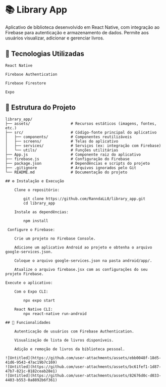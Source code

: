 # 📚 Library App

Aplicativo de biblioteca desenvolvido em React Native, com integração ao Firebase para autenticação e armazenamento de dados. Permite aos usuários visualizar, adicionar e gerenciar livros.

## 🚀 Tecnologias Utilizadas

    React Native

    Firebase Authentication

    Firebase Firestore

    Expo

## 📁 Estrutura do Projeto

```plaintext
library_app/
├── assets/                  # Recursos estáticos (imagens, fontes, etc.)
├── src/                     # Código-fonte principal do aplicativo
│   ├── components/          # Componentes reutilizáveis
│   ├── screens/             # Telas do aplicativo
│   ├── services/            # Serviços (ex: integração com Firebase)
│   └── utils/               # Funções utilitárias
├── App.js                   # Componente raiz do aplicativo
├── firebase.js              # Configuração do Firebase
├── package.json             # Dependências e scripts do projeto
├── .gitignore               # Arquivos ignorados pelo Git
└── README.md                # Documentação do projeto

## ⚙️ Instalação e Execução

    Clone o repositório:

        git clone https://github.com/RanndaLL0/library_app.git
        cd library_app

    Instale as dependências:

        npm install

 Configure o Firebase:

    Crie um projeto no Firebase Console.

    Adicione um aplicativo Android ao projeto e obtenha o arquivo google-services.json.

    Coloque o arquivo google-services.json na pasta android/app/.

    Atualize o arquivo firebase.jsx com as configurações do seu projeto Firebase.

Execute o aplicativo:

    Com o Expo CLI:

        npx expo start

    React Native CLI:
        npx react-native run-android

## 🧩 Funcionalidades

    Autenticação de usuários com Firebase Authentication.

    Visualização de lista de livros disponíveis.

    Adição e remoção de livros da biblioteca pessoal.

![Untitled](https://github.com/user-attachments/assets/ebb0048f-18d5-41d6-9543-47ac19b7c169)
![Untitled](https://github.com/user-attachments/assets/bc61fef1-1d87-47b7-821c-0182ceab28e1)
![Untitled](https://github.com/user-attachments/assets/82676d0c-d033-4403-b553-0a8892b6f361)
